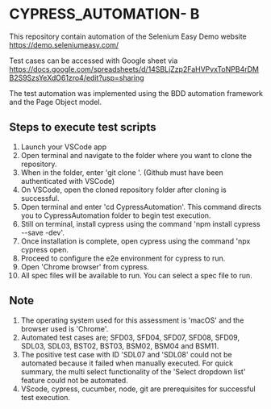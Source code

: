 # CYPRESS_AUTOMATION- B
This repository contain automation of the Selenium Easy Demo website
https://demo.seleniumeasy.com/


Test cases can be accessed with Google sheet via https://docs.google.com/spreadsheets/d/14SBLjZzp2FaHVPvxToNPB4rDMB2S9SzsYeXdO61zro4/edit?usp=sharing

The test automation was implemented using the BDD automation framework and the Page Object model.

## Steps to execute test scripts
1. Launch your VSCode app
2. Open terminal and navigate to the folder where you want to clone the repository.
3. When in the folder, enter 'git clone '. (Github must have been authenticated with VSCode)
5. On VSCode, open the cloned repository folder after cloning is successful.
6. Open terminal and enter 'cd CypressAutomation'. This command directs you to CypressAutomation folder to begin test execution.
7. Still on terminal, install cypress using the command 'npm install cypress --save -dev'.
8. Once installation is complete, open cypress using the command 'npx cypress open.
9. Proceed to configure the e2e environment for cypress to run.
10. Open 'Chrome browser' from cypress.
11. All spec files will be available to run. You can select a spec file to run.

## Note
1. The operating system used for this assessment is 'macOS' and the browser used is 'Chrome'.
2. Automated test cases are; SFD03, SFD04, SFD07, SFD08, SFD09, SDL03, SDL03, BST02, BST03, BSM02, BSM04 and BSM11.
3. The positive test case with ID 'SDL07 and 'SDL08' could not be automated because it failed when manually executed. 
For quick summary, the multi select functionality of the 'Select dropdown list' feature could not be automated.
4. VScode, cypress, cucumber, node, git are prerequisites for successful test execution.
